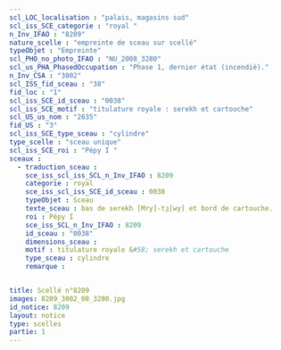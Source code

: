 ```yaml
---
scl_LOC_localisation : "palais, magasins sud"
scl_iss_SCE_categorie : "royal "
n_Inv_IFAO : "8209"
nature_scelle : "empreinte de sceau sur scellé"
typeObjet : "Empreinte"
scl_PHO_no_photo_IFAO : "NU_2008_3280"
scl_us_PHA_PhasedOccupation : "Phase 1, dernier état (incendié)."
n_Inv_CSA : "3002"
scl_ISS_fid_sceau : "38"
fid_loc : "1"
scl_iss_SCE_id_sceau : "0038"
scl_iss_SCE_motif : "titulature royale : serekh et cartouche"
scl_US_us_nom : "2635"
fid_US : "3"
scl_iss_SCE_type_sceau : "cylindre"
type_scelle : "sceau unique"
scl_iss_SCE_roi : "Pépy I "
sceaux :
  - traduction_sceau : 
    sce_iss_scl_iss_SCL_n_Inv_IFAO : 8209
    categorie : royal 
    sce_iss_scl_iss_SCE_id_sceau : 0038
    typeObjet : Sceau
    texte_sceau : bas de serekh [Mry]-tȝ[wy] et bord de cartouche.
    roi : Pépy I 
    sce_iss_SCL_n_Inv_IFAO : 8209
    id_sceau : "0038"
    dimensions_sceau : 
    motif : titulature royale &#58; serekh et cartouche
    type_sceau : cylindre
    remarque : 


title: Scellé n°8209
images: 8209_3002_08_3280.jpg
id_notice: 8209
layout: notice
type: scelles
partie: 1
---
```

